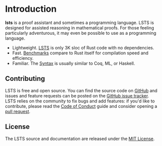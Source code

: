 # Introduction

**lsts** is a proof assistant and sometimes a programming language.
LSTS is designed for assisted reasoning in mathematical proofs.
For those feeling particularly adventurous, it may even be possible to use as a programming language.

* Lightweight. [LSTS] is only 3K sloc of Rust code with no dependencies.
* Fast. [Benchmarks] compare to Rust itself for compilation speed and efficiency.
* Familiar. The [Syntax] is usually similar to Coq, ML, or Haskell.

[LSTS]: https://github.com/andrew-johnson-4/LSTS
[Benchmarks]: perf/statistics.md
[Syntax]: guide/syntax.md

## Contributing

LSTS is free and open source. You can find the source code on
[GitHub](https://github.com/andrew-johnson-4/LSTS) and issues and feature requests can be posted on
the [GitHub issue tracker](https://github.com/andrew-johnson-4/LSTS/issues). LSTS relies on the community to fix bugs and
add features: if you'd like to contribute, please read
the [Code of Conduct](https://github.com/andrew-johnson-4/LSTS/blob/main/CODE_OF_CONDUCT.md) guide and consider opening
a [pull request](https://github.com/andrew-johnson-4/LSTS/pulls).

## License

The LSTS source and documentation are released under
the [MIT License](https://github.com/andrew-johnson-4/LSTS/blob/main/LICENSE).
